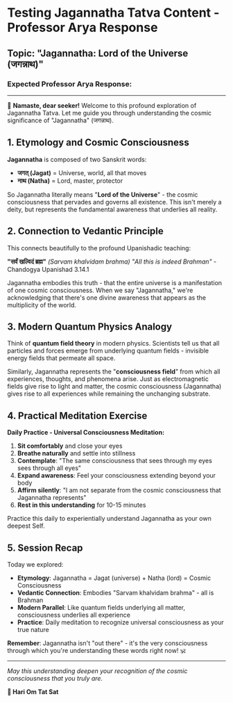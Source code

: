 # Testing Jagannatha Tatva Content - Professor Arya Response

## Topic: "Jagannatha: Lord of the Universe (जगन्नाथ)"

### Expected Professor Arya Response:

---

🙏 **Namaste, dear seeker!** Welcome to this profound exploration of Jagannatha Tatva. Let me guide you through understanding the cosmic significance of "Jagannatha" (जगन्नाथ).

## 1. Etymology and Cosmic Consciousness

**Jagannatha** is composed of two Sanskrit words:
- **जगत् (Jagat)** = Universe, world, all that moves
- **नाथ (Natha)** = Lord, master, protector

So Jagannatha literally means "**Lord of the Universe**" - the cosmic consciousness that pervades and governs all existence. This isn't merely a deity, but represents the fundamental awareness that underlies all reality.

## 2. Connection to Vedantic Principle

This connects beautifully to the profound Upanishadic teaching:

**"सर्वं खल्विदं ब्रह्म"** *(Sarvam khalvidam brahma)*
*"All this is indeed Brahman"* - Chandogya Upanishad 3.14.1

Jagannatha embodies this truth - that the entire universe is a manifestation of one cosmic consciousness. When we say "Jagannatha," we're acknowledging that there's one divine awareness that appears as the multiplicity of the world.

## 3. Modern Quantum Physics Analogy

Think of **quantum field theory** in modern physics. Scientists tell us that all particles and forces emerge from underlying quantum fields - invisible energy fields that permeate all space. 

Similarly, Jagannatha represents the "**consciousness field**" from which all experiences, thoughts, and phenomena arise. Just as electromagnetic fields give rise to light and matter, the cosmic consciousness (Jagannatha) gives rise to all experiences while remaining the unchanging substrate.

## 4. Practical Meditation Exercise

**Daily Practice - Universal Consciousness Meditation:**

1. **Sit comfortably** and close your eyes
2. **Breathe naturally** and settle into stillness
3. **Contemplate**: "The same consciousness that sees through my eyes sees through all eyes"
4. **Expand awareness**: Feel your consciousness extending beyond your body
5. **Affirm silently**: "I am not separate from the cosmic consciousness that Jagannatha represents"
6. **Rest in this understanding** for 10-15 minutes

Practice this daily to experientially understand Jagannatha as your own deepest Self.

## 5. Session Recap

Today we explored:
- **Etymology**: Jagannatha = Jagat (universe) + Natha (lord) = Cosmic Consciousness
- **Vedantic Connection**: Embodies "Sarvam khalvidam brahma" - all is Brahman
- **Modern Parallel**: Like quantum fields underlying all matter, consciousness underlies all experience
- **Practice**: Daily meditation to recognize universal consciousness as your true nature

**Remember**: Jagannatha isn't "out there" - it's the very consciousness through which you're understanding these words right now! 🕉️

---

*May this understanding deepen your recognition of the cosmic consciousness that you truly are.*

**🙏 Hari Om Tat Sat**
